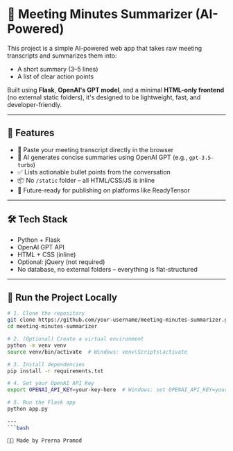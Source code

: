 # 📝 Meeting Minutes Summarizer (AI-Powered)

This project is a simple AI-powered web app that takes raw meeting transcripts and summarizes them into:
- A short summary (3–5 lines)
- A list of clear action points

Built using **Flask**, **OpenAI's GPT model**, and a minimal **HTML-only frontend** (no external static folders), it's designed to be lightweight, fast, and developer-friendly.

---

## 🚀 Features
- 🔹 Paste your meeting transcript directly in the browser  
- 🤖 AI generates concise summaries using OpenAI GPT (e.g., `gpt-3.5-turbo`)  
- ✅ Lists actionable bullet points from the conversation  
- 📦 No `/static` folder – all HTML/CSS/JS is inline  
- 🧠 Future-ready for publishing on platforms like ReadyTensor  

---

## 🛠 Tech Stack
- Python + Flask  
- OpenAI GPT API  
- HTML + CSS (inline)  
- Optional: jQuery (not required)  
- No database, no external folders – everything is flat-structured  

---

## 🧪 Run the Project Locally

```bash
# 1. Clone the repository
git clone https://github.com/your-username/meeting-minutes-summarizer.git
cd meeting-minutes-summarizer

# 2. (Optional) Create a virtual environment
python -m venv venv
source venv/bin/activate  # Windows: venv\Scripts\activate

# 3. Install dependencies
pip install -r requirements.txt

# 4. Set your OpenAI API Key
export OPENAI_API_KEY=your-key-here  # Windows: set OPENAI_API_KEY=your-key-here

# 5. Run the Flask app
python app.py

---
```bash

👩‍💻 Made by Prerna Pramod
